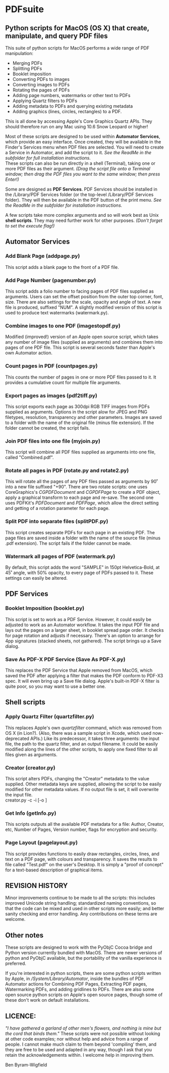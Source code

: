 # PDFsuite
## Python scripts for MacOS (OS X) that create, manipulate, and query PDF files

This suite of python scripts for MacOS performs a wide range of PDF manipulation:  
* Merging PDFs
* Splitting PDFs
* Booklet imposition
* Converting PDFs to images
* Converting images to PDFs
* Rotating the pages of PDFs
* Adding page numbers, watermarks or other text to PDFs
* Applying Quartz filters to PDFs
* Adding metadata to PDFs and querying existing metadata
* Adding graphics (lines, circles, rectangles) to a PDF.

This is all done by accessing Apple's Core Graphics Quartz APIs. They should therefore run on any Mac using 10.6 Snow Leopard or higher!

Most of these scripts are designed to be used within **Automator Services**, which provide an easy interface. Once created, they will be available in the Finder's Services menu when PDF files are selected. You will need to create a Service in Automator, and add the script to it. _See the ReadMe in the subfolder for full installation instructions._  
These scripts can also be run directly in a shell (Terminal), taking one or more PDF files as their argument. _(Drag the script file onto a Terminal window; then drag the PDF files you want to the same window; then press Enter!)_

Some are designed as **PDF Services**. PDF Services should be installed in the <user>/Library/PDF Services folder (or the top-level /Library/PDF Services folder). They will then be available in the PDF button of the print menu. _See the ReadMe in the subfolder for installation instructions._

A few scripts take more complex arguments and so will work best as Unix **shell scripts**. They may need further work for other purposes. _(Don't forget to set the execute flag!)_

## Automator Services
### Add Blank Page (addpage.py)
This script adds a blank page to the front of a PDF file.

### Add Page Number (pagenumber.py)
This script adds a folio number to facing pages of PDF files supplied as arguments. Users can set the offset position from the outer top corner, font, size. There are also settings for the scale, opacity and angle of text. A new file is produced, suffixed "NUM". A slightly modified version of this script is used to produce text watermarks (watermark.py).

### Combine images to one PDF (imagestopdf.py)
Modified (improved!) version of an Apple open source script, which takes any number of image files (supplied as arguments) and combines them into pages of one PDF file. This script is several seconds faster than Apple's own Automator action.

### Count pages in PDF (countpages.py)
This counts the number of pages in one or more PDF files passed to it. It provides a cumulative count for multiple file arguments.

### Export pages as images (pdf2tiff.py)
This script exports each page as 300dpi RGB TIFF images from PDFs supplied as arguments. Options in the script alow for JPEG and PNG filetypes, resolution, transparency and other parameters. Images are saved to a folder with the name of the original file (minus file extension). If the folder cannot be created, the script fails.

### Join PDF files into one file (myjoin.py)
This script will combine all PDF files supplied as arguments into one file, called "Combined.pdf". 

### Rotate all pages in PDF (rotate.py and rotate2.py)
This will rotate all the pages of any PDF files passed as arguments by 90˚ into a new file suffixed "+90". There are two rotate scripts: one uses CoreGraphics's _CGPDFDocument_ and _CGPDFPage_ to create a PDF object, apply a graphical transform to each page and re-save. The second one uses PDFKit's _PDFDocument_ and _PDFPage_, which allow the direct setting and getting of a rotation parameter for each page.

### Split PDF into separate files (splitPDF.py)
This script creates separate PDFs for each page in an existing PDF. The page files are saved inside a folder with the name of the source file (minus .pdf extension). The script fails if the folder cannot be made.

### Watermark all pages of PDF (watermark.py)
By default, this script adds the word "SAMPLE" in 150pt Helvetica-Bold, at 45˚ angle, with 50% opacity, to every page of PDFs passed to it. These settings can easily be altered.

## PDF Services
### Booklet Imposition (booklet.py)
This script is set to work as a PDF Service. However, it could easily be adjusted to work as an Automator workflow. It takes the input PDF file and lays out the pages on a larger sheet, in booklet spread page order. It checks for page rotation and adjusts if necessary. There's an option to arrange for 4pp signatures (stacked sheets, not gathered). The script brings up a Save dialog.

### Save As PDF-X PDF Service (Save As PDF-X.py)
This replaces the PDF Service that Apple removed from MacOS, which saved the PDF after applying a filter that makes the PDF conform to PDF-X3 spec. It will even bring up a Save file dialog. Apple's built-in PDF-X filter is quite poor, so you may want to use a better one.

## Shell scripts
### Apply Quartz Filter (quartzfilter.py)
This replaces Apple's own _quartzfilter_ command, which was removed from OS X (in Lion?). (Also, there was a sample script in Xcode, which used now-deprecated APIs.) Like its predecessor, it takes three arguments: the input file, the path to the quartz filter, and an output filename. It could be easily modified along the lines of the other scripts, to apply one fixed filter to all files given as arguments.

### Creator (creator.py)
This script alters PDFs, changing the "Creator" metadata to the value supplied. Other metadata keys are supplied, allowing the script to be easily modified for other metadata values. If no output file is set, it will overwrite the input file.  
creator.py -c <CreatorName> -i <inputfile> [-o <outputfile>]

### Get Info (getInfo.py)
This scripts outputs all the available PDF metadata for a file: Author, Creator, etc, Number of Pages, Version number, flags for encryption and security.

### Page Layout (pagelayout.py)
This script provides functions to easily draw rectangles, circles, lines, and text on a PDF page, with colours and transparency. It saves the results to file called "Test.pdf" on the user's Desktop. It is simply a "proof of concept" for a text-based description of graphical items.

## REVISION HISTORY
Minor improvements continue to be made to all the scripts: this includes improved Unicode string handling; standardized naming conventions, so that the code can be mixed and used in other scripts more easily; and better sanity checking and error handling. Any contributions on these terms are welcome.

## Other notes

These scripts are designed to work with the PyObjC Cocoa bridge and Python version currently bundled with MacOS. There are newer versions of python and PyObjC available, but the portability of the vanilla experience is preferred. 

If you're interested in python scripts, there are some python scripts written by Apple, in _/System/Library/Automator_, inside the bundles of PDF Automator actions for Combining PDF Pages, Extracting PDF pages, Watermarking PDFs, and adding gridlines to PDFs. There are also some open source python scripts on Apple's open source pages, though some of these don't work on default installations.

## LICENCE:
_"I have gathered a garland of other men's flowers, and nothing is mine but the cord that binds them."_ These scripts were not possible without looking at other code examples; nor without help and advice from a range of people. I cannot make much claim to them beyond 'compiling' them, and they are free to be used and adapted in any way, though I ask that you retain the acknowledgements within. I welcome help in improving them.

Ben Byram-Wigfield
